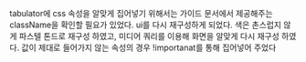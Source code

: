 tabulator에 css 속성을 알맞게 집어넣기 위해서는 가이드 문서에서 제공해주는 className을 확인할 필요가 있었다.
ui를 다시 재구성하게 되었다.
색은 촌스럽지 않게 파스텔 톤드로 재구성 하였고, 미디어 쿼리를 이용해 화면을 알맞게 다시 재구성 하였다.
값이 제대로 들어가지 않는 속성의 경우 !importanat를 통해 집어넣어 주었다
